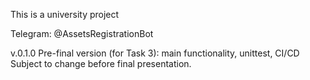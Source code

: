 This is a university project 

Telegram: @AssetsRegistrationBot

v.0.1.0
Pre-final version (for Task 3): main functionality, unittest, CI/CD
Subject to change before final presentation.
